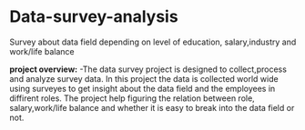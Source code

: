 # Data-survey-analysis
Survey about data field depending on level of education, salary,industry and work/life balance

**project overview:**
-The data survey project is designed to collect,process and analyze survey data. In this project the data is collected world wide using surveyes to get insight about the data field and the employees in diffirent roles.
The project help figuring the relation between role, salary,work/life balance and whether it is easy to break into the data field or not.
